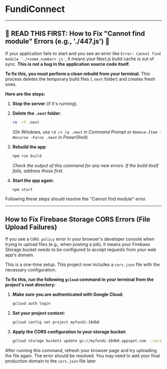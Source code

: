# FundiConnect

---
**🛑 READ THIS FIRST: How to Fix "Cannot find module" Errors (e.g., './447.js') 🛑**
---

If your application fails to start and you see an error like `Error: Cannot find module './<some_number>.js'`, it means your Next.js build cache is out of sync. **This is not a bug in the application source code itself.**

**To fix this, you must perform a clean rebuild from your terminal.** This process deletes the temporary build files (`.next` folder) and creates fresh ones.

**Here are the steps:**

1.  **Stop the server** (if it's running).

2.  **Delete the `.next` folder**:
    ```bash
    rm -rf .next
    ```
    *(On Windows, use `rd /s /q .next` in Command Prompt or `Remove-Item -Recurse -Force .next` in PowerShell).*

3.  **Rebuild the app**:
    ```bash
    npm run build
    ```
    *Check the output of this command for any new errors. If the build itself fails, address those first.*

4.  **Start the app again**:
    ```bash
    npm start
    ```

Following these steps should resolve the "Cannot find module" error.

---

## How to Fix Firebase Storage CORS Errors (File Upload Failures)

If you see a `CORS policy` error in your browser's developer console when trying to upload files (e.g., when posting a job), it means your Firebase Storage bucket needs to be configured to accept requests from your web app's domain.

This is a one-time setup. This project now includes a `cors.json` file with the necessary configuration.

**To fix this, run the following `gcloud` command in your terminal from the project's root directory:**

1.  **Make sure you are authenticated with Google Cloud:**
    ```bash
    gcloud auth login
    ```

2.  **Set your project context:**
    ```bash
    gcloud config set project myfundi-10db8
    ```

3.  **Apply the CORS configuration to your storage bucket:**
    ```bash
    gcloud storage buckets update gs://myfundi-10db8.appspot.com --cors-file=cors.json
    ```

After running this command, refresh your browser page and try uploading the file again. The error should be resolved. You may need to add your final production domain to the `cors.json` file later.
